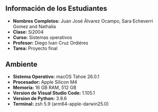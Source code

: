 # 

## Información de los Estudiantes
- **Nombres Completos:** Juan José Álvarez Ocampo, Sara Echeverri Gomez and Nathalia
- **Clase:** Si2004
- **Curso:** Sistemas operativos
- **Profesor:** Diego Ivan Cruz Ordiéres 
- **Tarea:** Proyecto final

## Ambiente
- **Sistema Operativo:** macOS Tahoe 26.0.1
- **Procesador:** Apple Silicon M4
- **Memoria:** 16 GB RAM, 512 GB
- **Version de Visual Studio Code:** 1.105.1
- **Version de Python:** 3.9.6
- **Terminal:** zsh 5.9 (arm64-apple-darwin25.0)
